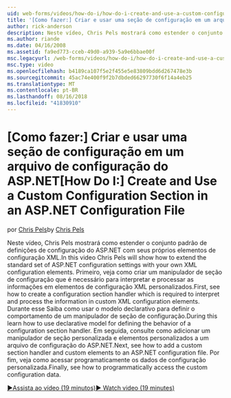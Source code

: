 ```yaml
---
uid: web-forms/videos/how-do-i/how-do-i-create-and-use-a-custom-configuration-section-in-an-aspnet-configuration-file
title: '[Como fazer:] Criar e usar uma seção de configuração em um arquivo de configuração do ASP.NET | Microsoft Docs'
author: rick-anderson
description: Neste vídeo, Chris Pels mostrará como estender o conjunto padrão de definições de configuração do ASP.NET com seus próprios elementos de configuração XML. Primeiro, veja como...
ms.author: riande
ms.date: 04/16/2008
ms.assetid: fa9ed773-cceb-49d0-a939-5a9e6bbae00f
msc.legacyurl: /web-forms/videos/how-do-i/how-do-i-create-and-use-a-custom-configuration-section-in-an-aspnet-configuration-file
msc.type: video
ms.openlocfilehash: b4189ca107f5e2f455e5e83809bdd6d267478e3b
ms.sourcegitcommit: 45ac74e400f9f2b7dbded66297730f6f14a4eb25
ms.translationtype: MT
ms.contentlocale: pt-BR
ms.lasthandoff: 08/16/2018
ms.locfileid: "41830910"
---
```

<a name="how-do-i-create-and-use-a-custom-configuration-section-in-an-aspnet-configuration-file"></a><span data-ttu-id="44fa3-104">[Como fazer:] Criar e usar uma seção de configuração em um arquivo de configuração do ASP.NET</span><span class="sxs-lookup"><span data-stu-id="44fa3-104">[How Do I:] Create and Use a Custom Configuration Section in an ASP.NET Configuration File</span></span>
====================
<span data-ttu-id="44fa3-105">por [Chris Pels](https://twitter.com/chrispels)</span><span class="sxs-lookup"><span data-stu-id="44fa3-105">by [Chris Pels](https://twitter.com/chrispels)</span></span>

<span data-ttu-id="44fa3-106">Neste vídeo, Chris Pels mostrará como estender o conjunto padrão de definições de configuração do ASP.NET com seus próprios elementos de configuração XML.</span><span class="sxs-lookup"><span data-stu-id="44fa3-106">In this video Chris Pels will show how to extend the standard set of ASP.NET configuration settings with your own XML configuration elements.</span></span> <span data-ttu-id="44fa3-107">Primeiro, veja como criar um manipulador de seção de configuração que é necessário para interpretar e processar as informações em elementos de configuração XML personalizados.</span><span class="sxs-lookup"><span data-stu-id="44fa3-107">First, see how to create a configuration section handler which is required to interpret and process the information in custom XML configuration elements.</span></span> <span data-ttu-id="44fa3-108">Durante esse Saiba como usar o modelo declarativo para definir o comportamento de um manipulador de seção de configuração.</span><span class="sxs-lookup"><span data-stu-id="44fa3-108">During this learn how to use declarative model for defining the behavior of a configuration section handler.</span></span> <span data-ttu-id="44fa3-109">Em seguida, consulte como adicionar um manipulador de seção personalizada e elementos personalizados a um arquivo de configuração do ASP.NET.</span><span class="sxs-lookup"><span data-stu-id="44fa3-109">Next, see how to add a custom section handler and custom elements to an ASP.NET configuration file.</span></span> <span data-ttu-id="44fa3-110">Por fim, veja como acessar programaticamente os dados de configuração personalizada.</span><span class="sxs-lookup"><span data-stu-id="44fa3-110">Finally, see how to programmatically access the custom configuration data.</span></span>

[<span data-ttu-id="44fa3-111">&#9654;Assista ao vídeo (19 minutos)</span><span class="sxs-lookup"><span data-stu-id="44fa3-111">&#9654; Watch video (19 minutes)</span></span>](https://channel9.msdn.com/Blogs/ASP-NET-Site-Videos/how-do-i-create-and-use-a-custom-configuration-section-in-an-aspnet-configuration-file)
